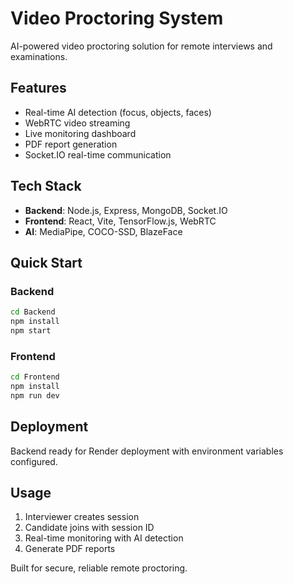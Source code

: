 # Video Proctoring System

AI-powered video proctoring solution for remote interviews and examinations.

## Features

- Real-time AI detection (focus, objects, faces)
- WebRTC video streaming
- Live monitoring dashboard
- PDF report generation
- Socket.IO real-time communication

## Tech Stack

- **Backend**: Node.js, Express, MongoDB, Socket.IO
- **Frontend**: React, Vite, TensorFlow.js, WebRTC
- **AI**: MediaPipe, COCO-SSD, BlazeFace

## Quick Start

### Backend
```bash
cd Backend
npm install
npm start
```

### Frontend
```bash
cd Frontend
npm install
npm run dev
```

## Deployment

Backend ready for Render deployment with environment variables configured.

## Usage

1. Interviewer creates session
2. Candidate joins with session ID
3. Real-time monitoring with AI detection
4. Generate PDF reports

Built for secure, reliable remote proctoring.